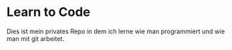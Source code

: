 # Learn to Code
Dies ist mein privates Repo in dem ich lerne wie man programmiert und wie man mit git arbeitet.

